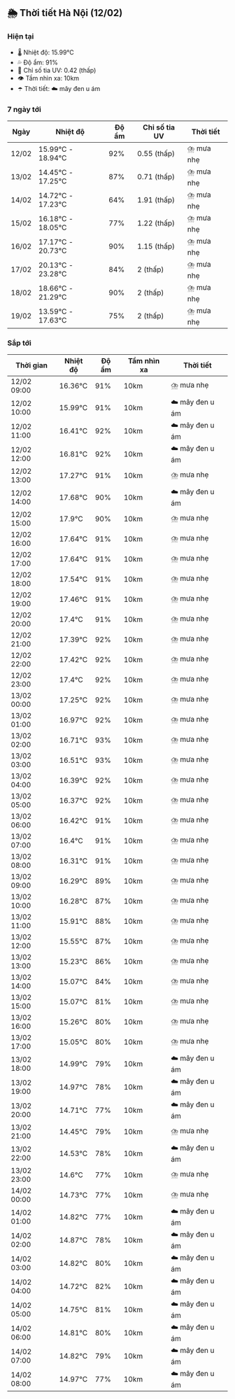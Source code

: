 ## 🌦️ Thời tiết Hà Nội (12/02)

### Hiện tại

- 🌡️ Nhiệt độ: 15.99℃
- 💦 Độ ẩm: 91%
- 🌟 Chỉ số tia UV: 0.42 (thấp)
- 👁️ Tầm nhìn xa: 10km
- ☂️ Thời tiết: ☁️ mây đen u ám

### 7 ngày tới

| Ngày | Nhiệt độ | Độ ẩm | Chỉ số tia UV | Thời tiết |
| --- | --- | --- | --- | --- |
| 12/02 | 15.99℃ - 18.94℃ | 92% | 0.55 (thấp) | ⛈️ mưa nhẹ |
| 13/02 | 14.45℃ - 17.25℃ | 87% | 0.71 (thấp) | ⛈️ mưa nhẹ |
| 14/02 | 14.72℃ - 17.23℃ | 64% | 1.91 (thấp) | ⛈️ mưa nhẹ |
| 15/02 | 16.18℃ - 18.05℃ | 77% | 1.22 (thấp) | ⛈️ mưa nhẹ |
| 16/02 | 17.17℃ - 20.73℃ | 90% | 1.15 (thấp) | ⛈️ mưa nhẹ |
| 17/02 | 20.13℃ - 23.28℃ | 84% | 2 (thấp) | ⛈️ mưa nhẹ |
| 18/02 | 18.66℃ - 21.29℃ | 90% | 2 (thấp) | ⛈️ mưa nhẹ |
| 19/02 | 13.59℃ - 17.63℃ | 75% | 2 (thấp) | ⛈️ mưa nhẹ |

### Sắp tới

| Thời gian | Nhiệt độ | Độ ẩm | Tầm nhìn xa | Thời tiết |
| --- | --- | --- | --- | --- |
| 12/02 09:00 | 16.36℃ | 91% | 10km | ⛈️ mưa nhẹ |
| 12/02 10:00 | 15.99℃ | 91% | 10km | ☁️ mây đen u ám |
| 12/02 11:00 | 16.41℃ | 92% | 10km | ☁️ mây đen u ám |
| 12/02 12:00 | 16.81℃ | 92% | 10km | ☁️ mây đen u ám |
| 12/02 13:00 | 17.27℃ | 91% | 10km | ⛈️ mưa nhẹ |
| 12/02 14:00 | 17.68℃ | 90% | 10km | ☁️ mây đen u ám |
| 12/02 15:00 | 17.9℃ | 90% | 10km | ⛈️ mưa nhẹ |
| 12/02 16:00 | 17.64℃ | 91% | 10km | ⛈️ mưa nhẹ |
| 12/02 17:00 | 17.64℃ | 91% | 10km | ⛈️ mưa nhẹ |
| 12/02 18:00 | 17.54℃ | 91% | 10km | ⛈️ mưa nhẹ |
| 12/02 19:00 | 17.46℃ | 91% | 10km | ⛈️ mưa nhẹ |
| 12/02 20:00 | 17.4℃ | 91% | 10km | ⛈️ mưa nhẹ |
| 12/02 21:00 | 17.39℃ | 92% | 10km | ⛈️ mưa nhẹ |
| 12/02 22:00 | 17.42℃ | 92% | 10km | ⛈️ mưa nhẹ |
| 12/02 23:00 | 17.4℃ | 92% | 10km | ⛈️ mưa nhẹ |
| 13/02 00:00 | 17.25℃ | 92% | 10km | ⛈️ mưa nhẹ |
| 13/02 01:00 | 16.97℃ | 92% | 10km | ⛈️ mưa nhẹ |
| 13/02 02:00 | 16.71℃ | 93% | 10km | ⛈️ mưa nhẹ |
| 13/02 03:00 | 16.51℃ | 93% | 10km | ⛈️ mưa nhẹ |
| 13/02 04:00 | 16.39℃ | 92% | 10km | ⛈️ mưa nhẹ |
| 13/02 05:00 | 16.37℃ | 92% | 10km | ⛈️ mưa nhẹ |
| 13/02 06:00 | 16.42℃ | 91% | 10km | ⛈️ mưa nhẹ |
| 13/02 07:00 | 16.4℃ | 91% | 10km | ⛈️ mưa nhẹ |
| 13/02 08:00 | 16.31℃ | 91% | 10km | ⛈️ mưa nhẹ |
| 13/02 09:00 | 16.29℃ | 89% | 10km | ⛈️ mưa nhẹ |
| 13/02 10:00 | 16.28℃ | 87% | 10km | ⛈️ mưa nhẹ |
| 13/02 11:00 | 15.91℃ | 88% | 10km | ⛈️ mưa nhẹ |
| 13/02 12:00 | 15.55℃ | 87% | 10km | ⛈️ mưa nhẹ |
| 13/02 13:00 | 15.23℃ | 86% | 10km | ⛈️ mưa nhẹ |
| 13/02 14:00 | 15.07℃ | 84% | 10km | ⛈️ mưa nhẹ |
| 13/02 15:00 | 15.07℃ | 81% | 10km | ⛈️ mưa nhẹ |
| 13/02 16:00 | 15.26℃ | 80% | 10km | ⛈️ mưa nhẹ |
| 13/02 17:00 | 15.05℃ | 80% | 10km | ⛈️ mưa nhẹ |
| 13/02 18:00 | 14.99℃ | 79% | 10km | ☁️ mây đen u ám |
| 13/02 19:00 | 14.97℃ | 78% | 10km | ☁️ mây đen u ám |
| 13/02 20:00 | 14.71℃ | 77% | 10km | ☁️ mây đen u ám |
| 13/02 21:00 | 14.45℃ | 79% | 10km | ⛈️ mưa nhẹ |
| 13/02 22:00 | 14.53℃ | 78% | 10km | ☁️ mây đen u ám |
| 13/02 23:00 | 14.6℃ | 77% | 10km | ⛈️ mưa nhẹ |
| 14/02 00:00 | 14.73℃ | 77% | 10km | ⛈️ mưa nhẹ |
| 14/02 01:00 | 14.82℃ | 77% | 10km | ☁️ mây đen u ám |
| 14/02 02:00 | 14.87℃ | 78% | 10km | ☁️ mây đen u ám |
| 14/02 03:00 | 14.82℃ | 80% | 10km | ☁️ mây đen u ám |
| 14/02 04:00 | 14.72℃ | 82% | 10km | ☁️ mây đen u ám |
| 14/02 05:00 | 14.75℃ | 81% | 10km | ☁️ mây đen u ám |
| 14/02 06:00 | 14.81℃ | 80% | 10km | ☁️ mây đen u ám |
| 14/02 07:00 | 14.82℃ | 79% | 10km | ☁️ mây đen u ám |
| 14/02 08:00 | 14.97℃ | 77% | 10km | ☁️ mây đen u ám |
